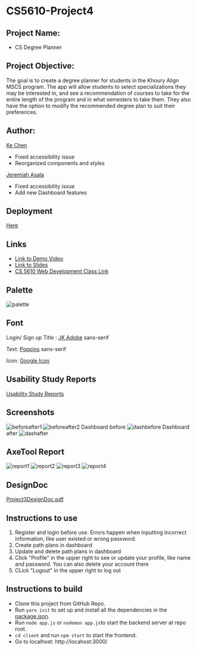 # CS5610-Project4
## Project Name: 
- CS Degree Planner

## Project Objective: 
The goal is to create a degree planner for students in the Khoury Align MSCS program. The app will allow students to select specializations they may be interested in, and see a recommendation of courses to take for the entire length of the program and in what semesters to take them. They also have the option to modify the recommended degree plan to suit their preferences.

## Author:
[Ke Chen](https://kechen97.github.io/)
- Fixed accessibility issue
- Reorganized components and styles

[Jeremiah Asala](https://jerryasala.github.io/)
- Fixed accessibility issue
- Add new Dashboard features


## Deployment 
[Here](https://csdegree-planner.herokuapp.com/)


## Links
- [Link to Demo Video](https://drive.google.com/file/d/1CDossXZU4uSC0732Pc4yUZRuC2q4O5ak/view?usp=share_link) 
- [Link to Slides](https://docs.google.com/presentation/d/125DEhiiGFAGgeMK6UxllhF_ZTRJBRE0_m3tbAw3cngQ/edit?usp=sharing)
- [CS 5610 Web Development Class Link](https://johnguerra.co/classes/webDevelopment_fall_2022/)

## Palette
![palette](https://github.com/KeChen97/CSDegreePlanner/blob/main/Proj4Screenshots/palette.png?raw=true)

## Font
Login/ Sign up Title : [JK Adobe](https://fonts.cdnfonts.com/css/jk-abode)  sans-serif

Text: [Poppins](https://fonts.googleapis.com/css2?family=Poppins&amp;display=swap)  sans-serif 

Icon: [Google Icon](fonts.google.com/icons)

## Usability Study Reports
[Usability Study Reports](https://github.com/KeChen97/CSDegreePlanner/blob/main/Usability%20Study%20Reports.pdf)

## Screenshots
![beforeafter1](https://github.com/KeChen97/CSDegreePlanner/blob/main/Proj4Screenshots/beforeafter1.png?raw=true)
![beforeafter2](https://github.com/KeChen97/CSDegreePlanner/blob/main/Proj4Screenshots/beforeafter2.png?raw=true)
Dashboard before
![dashbefore](https://github.com/KeChen97/CSDegreePlanner/blob/main/Proj3Screenshots/dashbefore.png?raw=true)
Dashboard after
![dashafter](https://github.com/KeChen97/CSDegreePlanner/blob/main/Proj4Screenshots/dashafter.png)

## AxeTool Report
![report1](https://github.com/KeChen97/CSDegreePlanner/blob/main/AxeReport/report1.png)
![report2](https://github.com/KeChen97/CSDegreePlanner/blob/main/AxeReport/report2.png)
![report3](https://github.com/KeChen97/CSDegreePlanner/blob/main/AxeReport/report3.png)
![report4](https://github.com/KeChen97/CSDegreePlanner/blob/main/AxeReport/report4.png)



## DesignDoc
[Project3DesignDoc.pdf](https://github.com/KeChen97/CS5610-Project3/blob/main/Project3DesignDoc.pdf)

## Instructions to use
1. Register and login before use. Errors happen when inputting incorrect information, like user existed or wrong password.
2. Create path plans in dashboard
3. Update and delete path plans in dashboard
4. Click "Profile" in the upper right to see or update your profile, like name and password. You can also delete your account there
5. CLick "Logout" in the upper right to log out

## Instructions to build
- Clone this project from GitHub Repo.
- Run `yarn init` to set up and install all the dependencies in the [package.json](https://github.com/KeChen97/CS5610Project2/blob/main/package.json).
- Run `node app.js` or `nodemon app.js`to start the backend server at repo root.
- `cd client` and run `npm start` to start the frontend.
- Go to localhost: http://locahost:3000/
 
